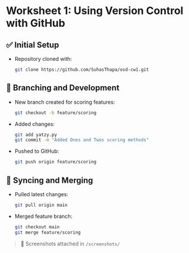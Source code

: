 # Worksheet 1: Using Version Control with GitHub

## ✅ Initial Setup

- Repository cloned with:
  ```bash
  git clone https://github.com/SuhasThapa/osd-cw1.git
  ```

## 🌿 Branching and Development

- New branch created for scoring features:
  ```bash
  git checkout -b feature/scoring
  ```

- Added changes:
  ```bash
  git add yatzy.py
  git commit -m "Added Ones and Twos scoring methods"
  ```

- Pushed to GitHub:
  ```bash
  git push origin feature/scoring
  ```

## 🔄 Syncing and Merging

- Pulled latest changes:
  ```bash
  git pull origin main
  ```

- Merged feature branch:
  ```bash
  git checkout main
  git merge feature/scoring
  ```

> 📸 Screenshots attached in `/screenshots/`
